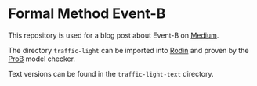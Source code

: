 # Formal Method Event-B

This repository is used for a blog post about Event-B on [Medium](https://medium.com/axons/declarative-programming-with-prolog-and-derivatives-5e333a6bddde).

The directory `traffic-light` can be imported into [Rodin](https://www3.hhu.de/stups/handbook/rodin/current/html/index.html) and proven by the [ProB](https://www3.hhu.de/stups/prob/index.php/The_ProB_Animator_and_Model_Checker) model checker.

Text versions can be found in the `traffic-light-text` directory.